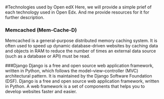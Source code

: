 #Technologies used by Open edX
Here, we will provide a simple prief of each technology used in Open Edx. And me provide resources for it for further description.

### Memcached (Mem-Cache-D) 
Memcached is a general-purpose distributed memory caching system. It is often used to speed up dynamic database-driven websites 
by caching data and objects in RAM to reduce the number of times an external data source (such as a database or API) must be read.

###Django
Django is a free and open source web application framework, written in Python, which follows the model–view–controller (MVC) architectural pattern.
It is maintained by the Django Software Foundation (DSF).
Django is a free and open source web application framework, written in Python. 
A web framework is a set of components that helps you to develop websites faster and easier.

